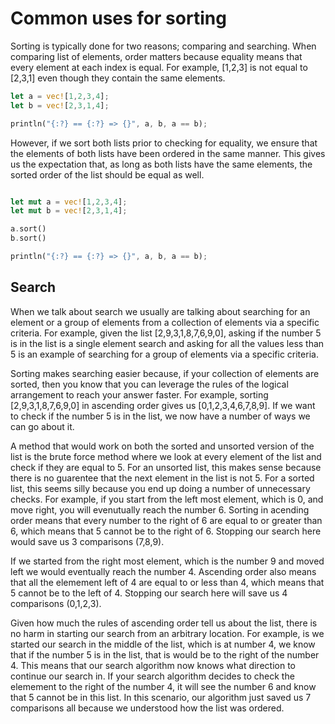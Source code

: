 # Common uses for sorting
Sorting is typically done for two reasons; comparing and searching. When comparing list of elements, order matters because equality means that every element at each index is equal. For example, [1,2,3] is not equal to [2,3,1] even though they contain the same elements.

```rust
let a = vec![1,2,3,4];
let b = vec![2,3,1,4];

println("{:?} == {:?} => {}", a, b, a == b);
```
However, if we sort both lists prior to checking for equality, we ensure that the elements of both lists have been ordered in the same manner. This gives us the expectation that, as long as both lists have the same elements, the sorted order of the list should be equal as well.

```rust

let mut a = vec![1,2,3,4];
let mut b = vec![2,3,1,4];

a.sort()
b.sort()

println("{:?} == {:?} => {}", a, b, a == b);
```

## Search
When we talk about search we usually are talking about searching for an element or a group of elements from a collection of elements via a specific criteria. For example, given the list [2,9,3,1,8,7,6,9,0], asking if the number 5 is in the list is a single element search and asking for all the values less than 5 is an example of searching for a group of elements via a specific criteria.

Sorting makes searching easier because, if your collection of elements are sorted, then you know that you can leverage the rules of the logical arrangement to reach your answer faster. For example, sorting [2,9,3,1,8,7,6,9,0] in ascending order gives us [0,1,2,3,4,6,7,8,9]. If we want to check if the number 5 is in the list, we now have a number of ways we can go about it.

A method that would work on both the sorted and unsorted version of the list is the brute force method where we look at every element of the list and check if they are equal to 5. For an unsorted list, this makes sense because there is no guarentee that the next element in the list is not 5. For a sorted list, this seems silly because you end up doing a number of unnecessary checks. For example, if you start from the left most element, which is 0, and move right, you will evenutually reach the number 6. Sorting in acending order means that every number to the right of 6 are equal to or greater than 6, which means that 5 cannot be to the right of 6. Stopping our search here would save us 3 comparisons (7,8,9).

If we started from the right most element, which is the number 9 and moved left we would eventually reach the number 4. Ascending order also means that all the elemement left of 4 are equal to or less than 4, which means that 5 cannot be to the left of 4. Stopping our search here will save us 4 comparisons (0,1,2,3).

Given how much the rules of ascending order tell us about the list, there is no harm in starting our search from an arbitrary location. For example, is we started our search in the middle of the list, which is at number 4, we know that if the number 5 is in the list, that is would be to the right of the number 4. This means that our search algorithm now knows what direction to continue our search in. If your search algorithm decides to check the elemement to the right of the number 4, it will see the number 6 and know that 5 cannot be in this list. In this scenario, our algorithm just saved us 7 comparisons all because we understood how the list was ordered.
